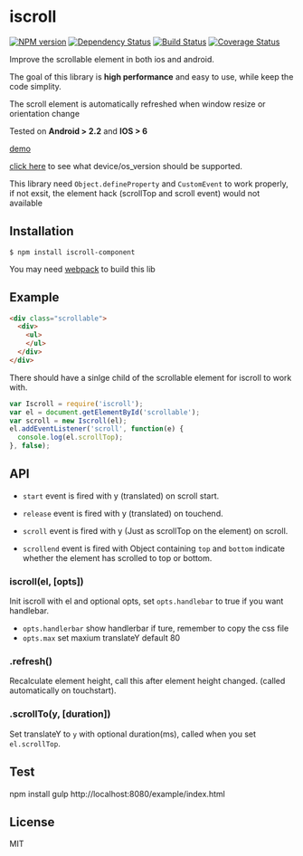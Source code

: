 # iscroll

[![NPM version](https://img.shields.io/npm/v/iscroll-component.svg?style=flat-square)](https://www.npmjs.com/package/iscroll-component)
[![Dependency Status](https://img.shields.io/david/chemzqm/iscroll.svg?style=flat-square)](https://david-dm.org/chemzqm/iscroll)
[![Build Status](https://img.shields.io/travis/chemzqm/iscroll/master.svg?style=flat-square)](http://travis-ci.org/chemzqm/iscroll)
[![Coverage Status](https://img.shields.io/coveralls/chemzqm/iscroll/master.svg?style=flat-square)](https://coveralls.io/github/chemzqm/iscroll?branch=master)

Improve the scrollable element in both ios and android.

The goal of this library is **high performance** and easy to use, while keep the code simplity.

The scroll element is automatically refreshed when window resize or orientation change

Tested on **Android > 2.2** and **IOS > 6**

[demo](http://chemzqm.github.io/iscroll/)

[click here](https://github.com/chemzqm/iscroll/blob/master/supported.tsv) to see what device/os_version should be supported.

This library need `Object.defineProperty` and `CustomEvent` to work properly, if not exsit, the element hack (scrollTop and scroll event) would not available

## Installation

    $ npm install iscroll-component

You may need [webpack](https://webpack.github.io/) to build this lib

## Example

``` html
<div class="scrollable">
  <div>
    <ul>
    </ul>
  </div>
</div>
```
There should have a sinlge child of the scrollable element for iscroll to work with.

```js
var Iscroll = require('iscroll');
var el = document.getElementById('scrollable');
var scroll = new Iscroll(el);
el.addEventListener('scroll', function(e) {
  console.log(el.scrollTop);
}, false);
```

## API

* `start` event is fired with y (translated) on scroll start.

* `release` event is fired with y (translated) on touchend.

* `scroll` event is fired with y (Just as scrollTop on the element) on scroll.

* `scrollend` event is fired with Object containing `top` and `bottom` indicate whether the element has scrolled to top or bottom.

### iscroll(el, [opts])

Init iscroll with el and optional opts, set `opts.handlebar` to true if you want handlebar.

* `opts.handlerbar` show handlerbar if ture, remember to copy the css file
* `opts.max` set maxium translateY default 80

### .refresh()

Recalculate element height, call this after element height changed. (called automatically on touchstart).

### .scrollTo(y, [duration])

Set translateY to `y` with optional duration(ms), called when you set `el.scrollTop`.

## Test
  npm install
  gulp
  http://localhost:8080/example/index.html

## License

MIT
